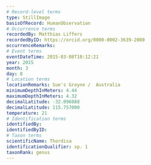 ```yaml
---
# Record-level terms
type: StillImage
basisOfRecord: HumanObservation
# Occurrence terms
recordedBy: Matthias Liffers
recordedByID: https://orcid.org/0000-0002-3639-2080
occurrenceRemarks: 
# Event terms
eventDateTime: 2015-03-08T10:12:21
year: 2015
month: 3
day: 8
# Location terms
locationRemarks: Sue's Groyne /  Australia
minimumDepthInMeters: 4.44
maximumDepthInMeters: 4.32
decimalLatitude: -32.096888
decimalLatitude: 115.757000
temperature: 21
# Identification terms
identifiedBy: 
identifiedByID: 
# Taxon terms
scientificName: Thordisa
identificationQualifier: sp. 1
taxonRank: genus
---
```

